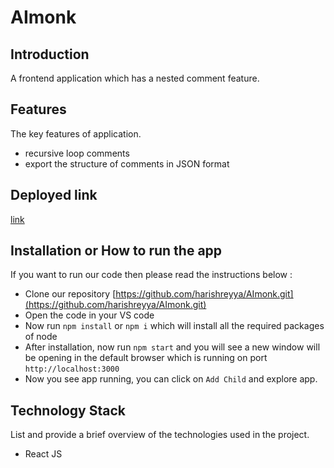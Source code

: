 # AImonk

## Introduction
A frontend application which has a nested comment feature.
## Features
The key features of application.

- recursive loop comments
- export the structure of comments in JSON format

## Deployed link
[link](https://ai-monk-bice.vercel.app/)

## Installation or How to run the app
If you want to run our code then please read the instructions below :
- Clone our repository [https://github.com/harishreyya/AImonk.git](https://github.com/harishreyya/AImonk.git)
- Open the code in your VS code
- Now run `npm install` or `npm i` which will install all the required packages of node
- After installation, now run `npm start` and you will see a new window will be opening in the default browser which is running on port `http://localhost:3000`
- Now you see app running, you can click on `Add Child` and explore app.


## Technology Stack
List and provide a brief overview of the technologies used in the project.
- React JS

